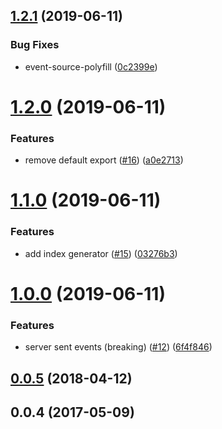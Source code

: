 <a name="1.2.1"></a>
## [1.2.1](https://github.com/kei-ito/middleware-static-livereload/compare/v1.2.0...v1.2.1) (2019-06-11)


### Bug Fixes

* event-source-polyfill ([0c2399e](https://github.com/kei-ito/middleware-static-livereload/commit/0c2399e))



<a name="1.2.0"></a>
# [1.2.0](https://github.com/kei-ito/middleware-static-livereload/compare/v1.1.0...v1.2.0) (2019-06-11)


### Features

* remove default export ([#16](https://github.com/kei-ito/middleware-static-livereload/issues/16)) ([a0e2713](https://github.com/kei-ito/middleware-static-livereload/commit/a0e2713))



<a name="1.1.0"></a>
# [1.1.0](https://github.com/kei-ito/middleware-static-livereload/compare/v1.0.0...v1.1.0) (2019-06-11)


### Features

* add index generator ([#15](https://github.com/kei-ito/middleware-static-livereload/issues/15)) ([03276b3](https://github.com/kei-ito/middleware-static-livereload/commit/03276b3))



<a name="1.0.0"></a>
# [1.0.0](https://github.com/kei-ito/middleware-static-livereload/compare/v0.0.5...v1.0.0) (2019-06-11)


### Features

* server sent events (breaking) ([#12](https://github.com/kei-ito/middleware-static-livereload/issues/12)) ([6f4f846](https://github.com/kei-ito/middleware-static-livereload/commit/6f4f846))



<a name="0.0.5"></a>
## [0.0.5](https://github.com/kei-ito/middleware-static-livereload/compare/v0.0.4...v0.0.5) (2018-04-12)



<a name="0.0.4"></a>
## 0.0.4 (2017-05-09)



